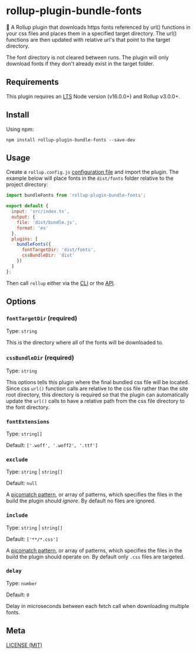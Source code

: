 # rollup-plugin-bundle-fonts

🍣 A Rollup plugin that downloads https fonts referenced by url() functions in your css files and places them in a specified target directory. The url() functions are then updated 
with relative url's that point to the target directory.

The font directory is not cleared between runs. The plugin will only download fonts if they don't already exist in the target folder.

## Requirements

This plugin requires an [LTS](https://github.com/nodejs/Release) Node version (v16.0.0+) and Rollup v3.0.0+.

## Install

Using npm:

```console
npm install rollup-plugin-bundle-fonts --save-dev
```

## Usage

Create a `rollup.config.js` [configuration file](https://www.rollupjs.org/guide/en/#configuration-files) and import the plugin. The example below will place fonts in the `dist/fonts`
folder relative to the project directory:

```js
import bundleFonts from 'rollup-plugin-bundle-fonts';

export default {
  input: 'src/index.ts',
  output: {
    file: 'dist/bundle.js',
    format: 'es'
  },
  plugins: [
    bundleFonts({
      fontTargetDir: 'dist/fonts',
      cssBundleDir: 'dist'
    })
  ]
};
```

Then call `rollup` either via the [CLI](https://www.rollupjs.org/guide/en/#command-line-reference) or the [API](https://www.rollupjs.org/guide/en/#javascript-api).

## Options

### `fontTargetDir` (required)
Type: `string`

This is the directory where all of the fonts will be downloaded to.

### `cssBundleDir` (required)
Type: `string`

This options tells this plugin where the final bundled css file will be located.
Since css `url()` function calls are relative to the
css file rather than the site root directory, 
this directory is required so that the plugin
can automatically update the `url()` calls to have a relative path from the css file directory
to the font directory.

### `fontExtensions`
Type: `string[]`

Default: `['.woff', '.woff2', '.ttf']`

### `exclude`

Type: `string` | `string[]`

Default: `null`

A [picomatch pattern](https://github.com/micromatch/picomatch), or array of patterns, which specifies the files in the build the plugin should _ignore_. By default no files are ignored.

### `include`

Type: `string` | `string[]`

Default: `['**/*.css']`

A [picomatch pattern](https://github.com/micromatch/picomatch), or array of patterns, which specifies the files in the build the plugin should operate on. By default only `.css` files are targeted.

### `delay`

Type: `number`

Default: `0`

Delay in microseconds between each fetch call when downloading multiple fonts.

## Meta

[LICENSE (MIT)](/LICENSE)
